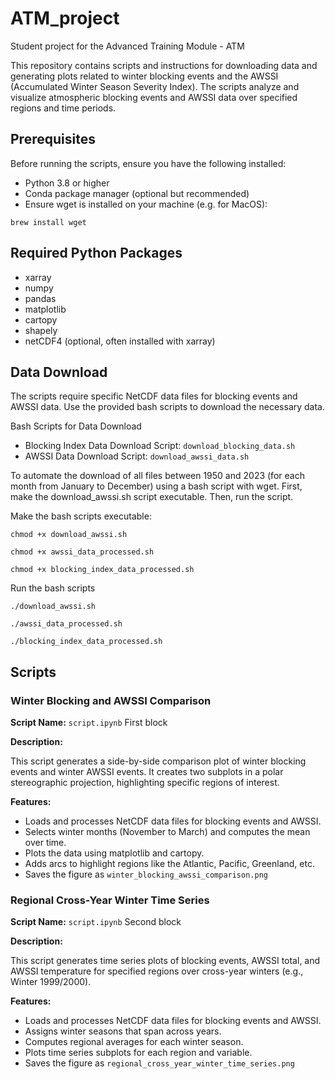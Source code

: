 # ATM_project
Student project for the Advanced Training Module - ATM

This repository contains scripts and instructions for downloading data and generating plots related to winter blocking events and the AWSSI (Accumulated Winter Season Severity Index). The scripts analyze and visualize atmospheric blocking events and AWSSI data over specified regions and time periods.

## Prerequisites

Before running the scripts, ensure you have the following installed:

- Python 3.8 or higher
- Conda package manager (optional but recommended)
- Ensure wget is installed on your machine (e.g. for MacOS):

```brew install wget```

## Required Python Packages

- xarray
- numpy
- pandas
- matplotlib
- cartopy
- shapely
- netCDF4 (optional, often installed with xarray)

## Data Download

The scripts require specific NetCDF data files for blocking events and AWSSI data. Use the provided bash scripts to download the necessary data.

Bash Scripts for Data Download
- Blocking Index Data Download Script: ```download_blocking_data.sh```
- AWSSI Data Download Script: ```download_awssi_data.sh```

To automate the download of all files between 1950 and 2023 (for each month from January to December) using a bash script with wget.
First, make the download_awssi.sh script executable. Then, run the script.

Make the bash scripts executable:

```chmod +x download_awssi.sh``` <!--To download the AWSSI data-->

```chmod +x awssi_data_processed.sh``` <!--To further process the AWSSI data, selecting winter months and region-->

```chmod +x blocking_index_data_processed.sh``` <!--Selecting the winter months and region-->

Run the bash scripts

```./download_awssi.sh```

```./awssi_data_processed.sh```

```./blocking_index_data_processed.sh```

## Scripts

### Winter Blocking and AWSSI Comparison

__Script Name:__ ```script.ipynb``` First block

__Description:__

This script generates a side-by-side comparison plot of winter blocking events and winter AWSSI events. It creates two subplots in a polar stereographic projection, highlighting specific regions of interest.

__Features:__

- Loads and processes NetCDF data files for blocking events and AWSSI.
- Selects winter months (November to March) and computes the mean over time.
- Plots the data using matplotlib and cartopy.
- Adds arcs to highlight regions like the Atlantic, Pacific, Greenland, etc.
- Saves the figure as ```winter_blocking_awssi_comparison.png```

### Regional Cross-Year Winter Time Series

__Script Name:__ ```script.ipynb``` Second block

__Description:__

This script generates time series plots of blocking events, AWSSI total, and AWSSI temperature for specified regions over cross-year winters (e.g., Winter 1999/2000).

__Features:__

- Loads and processes NetCDF data files for blocking events and AWSSI.
- Assigns winter seasons that span across years.
- Computes regional averages for each winter season.
- Plots time series subplots for each region and variable.
- Saves the figure as ```regional_cross_year_winter_time_series.png```